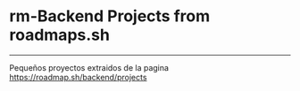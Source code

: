 # rm-Backend Projects from roadmaps.sh
---
Pequeños proyectos extraidos de la pagina https://roadmap.sh/backend/projects
